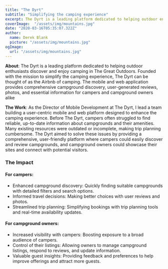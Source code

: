 ```yaml
---
title: "The Dyrt"
subtitle: "Simplifying the camping experience"
excerpt: The Dyrt is a leading platform dedicated to helping outdoor enthusiasts discover and enjoy camping in The Great Outdoors. Founded with the mission to simplify the camping experience, The Dyrt can be thought of as the Airbnb of camping. The mobile and web application provides comprehensive campground discovery, user-generated reviews, photos, and essential information for campers and campground owners alike"
coverImage:  "/assets/img/mountains.jpg"
date: "2020-03-16T05:35:07.322Z"
author:
  name: Derek Blank
  picture: "/assets/img/mountains.jpg"
ogImage:
  url: "/assets/img/mountains.jpg"
---
```


**About**: The Dyrt is a leading platform dedicated to helping outdoor enthusiasts discover and enjoy camping in The Great Outdoors. Founded with the mission to simplify the camping experience, The Dyrt can be thought of as the Airbnb of camping. The mobile and web application provides comprehensive campground discovery, user-generated reviews, photos, and essential information for campers and campground owners alike

**The Work**: As the Director of Mobile Development at The Dyrt, I lead a team building a user-centric mobile and web platform designed to enhance the camping experience. Before The Dyrt, campers often struggled to find reliable, up-to-date information about campgrounds and their amenities. Many existing resources were outdated or incomplete, making trip planning cumbersome. 
The Dyrt aimed to solve these issues by providing a comprehensive, user-friendly platform where campers could easily discover and review campgrounds, and campground owners could showcase their sites and connect with potential visitors.


### The Impact

#### For campers:
- Enhanced campground discovery: Quickly finding suitable campgrounds with detailed filters and search options.
- Informed travel decisions: Making better choices with user reviews and photos.
- Streamlined trip planning: Simplifying bookings with trip planning tools and real-time availability updates.


#### For campground owners:
* Increased visibility with campers: Boosting exposure to a broad audience of campers.
* Control of their listings: Allowing owners to manage campground listings, respond to reviews, and update information.
* Valuable guest insights: Providing feedback and preferences to help improve offerings and attract more guests.
